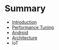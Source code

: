 # Summary

* [Introduction](README.md)
* [Performance Tuning](perf/index.md)
* [Android](android/index.md)
* [Architecture](architecture/index.md)
* IoT

